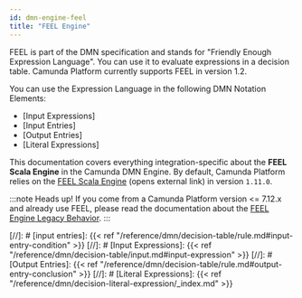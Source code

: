 ```yaml
---
id: dmn-engine-feel
title: "FEEL Engine"
---
```


FEEL is part of the DMN specification and stands for "Friendly Enough Expression Language". You can 
use it to evaluate expressions in a decision table. Camunda Platform currently supports FEEL in version 1.2.

You can use the Expression Language in the following DMN Notation Elements:

* [Input Expressions]
* [Input Entries]
* [Output Entries]
* [Literal Expressions]

This documentation covers everything integration-specific about the **FEEL Scala Engine** in the 
Camunda DMN Engine. By default, Camunda Platform relies on the [FEEL Scala Engine][] (opens external link) 
in version `1.11.0`. 

:::note Heads up! 
If you come from a Camunda Platform version <= 7.12.x and already use FEEL, 
please read the documentation about the [FEEL Engine Legacy Behavior](./legacy-behavior.md).
:::

[FEEL Scala Engine]: https://github.com/camunda/feel-scala
[//]: # [input entries]: {{< ref "/reference/dmn/decision-table/rule.md#input-entry-condition" >}}
[//]: # [Input Expressions]: {{< ref "/reference/dmn/decision-table/input.md#input-expression" >}}
[//]: # [Output Entries]: {{< ref "/reference/dmn/decision-table/rule.md#output-entry-conclusion" >}}
[//]: # [Literal Expressions]: {{< ref "/reference/dmn/decision-literal-expression/_index.md" >}}